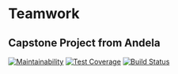 # Teamwork
## Capstone Project from Andela

[![Maintainability](https://api.codeclimate.com/v1/badges/fed756f4645d75831359/maintainability)](https://codeclimate.com/github/Oliver-ke/Teamwork/maintainability) [![Test Coverage](https://api.codeclimate.com/v1/badges/fed756f4645d75831359/test_coverage)](https://codeclimate.com/github/Oliver-ke/Teamwork/test_coverage)
[![Build Status](https://travis-ci.com/Oliver-ke/Teamwork.svg?branch=develop)](https://travis-ci.com/Oliver-ke/Teamwork)